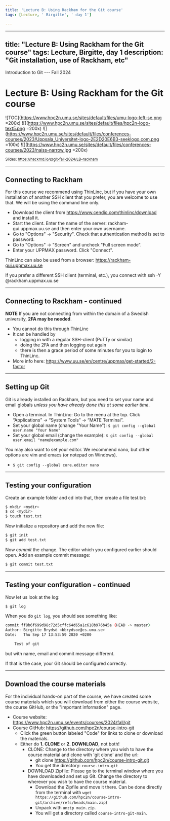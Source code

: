 ```yaml
---
title: 'Lecture B: Using Rackham for the Git course'
tags: [Lecture, ' Birgitte', ' day 1']

---
```


---
title: "Lecture B: Using Rackham for the Git course"
tags: Lecture, Birgitte, day 1
description: "Git installation, use of Rackham, etc"
---

Introduction to Git --- Fall 2024
# Lecture B: Using Rackham for the Git course

<!-- .slide: data-background="#ffffff" -->

<!-- Lecture material made by Birgitte Brydsö for the version of the course that was given in fall 2020. Lecture was first given by Birgitte Brydsö in fall 2020. 
Minor modifications done for the fall 2021 and 2022 versions of the course. For the 2023 version of the course the machine was changed from Kebnekaise to Rackham. In 2024, Rackham will also be used. -->

![TOC](https://www.hpc2n.umu.se/sites/default/files/umu-logo-left-se.png =200x)  ![](https://www.hpc2n.umu.se/sites/default/files/hpc2n-logo-text5.png =200x)  ![](https://www.hpc2n.umu.se/sites/default/files/conferences-courses/2023/Uppsala_Universitet-logo-2E2D20E6B3-seeklogo.com.png =100x) ![](https://www.hpc2n.umu.se/sites/default/files/conferences-courses/2023/naiss-narrow.jpg =200x)

<small>Slides: https://hackmd.io/@git-fall-2024/LB-rackham</small>

---

## Connecting to Rackham

<!-- .slide: style="font-size: 28px;" -->

For this course we recommend using ThinLinc, but if you have your own installation of another SSH client that you prefer, you are welcome to use that. We will be using the command line only. 

* Download the client from https://www.cendio.com/thinlinc/download and install it.
* Start the client. Enter the name of the server: rackham-gui.uppmax.uu.se and then enter your own username.
* Go to "Options" -> "Security". Check that authentication method is set to password.
* Go to "Options" -> "Screen" and uncheck "Full screen mode".
* Enter your UPPMAX password. Click "Connect".

ThinLinc can also be used from a browser: https://rackham-gui.uppmax.uu.se

If you prefer a different SSH client (terminal, etc.), you connect with ssh -Y <user>@rackham.uppmax.uu.se

---

## Connecting to Rackham - continued

<!-- .slide: style="font-size: 30px;" -->

**NOTE** If you are not connecting from within the domain of a Swedish university, **2FA may be needed**.
    
* You cannot do this through ThinLinc
* It can be handled by
    * logging in with a regular SSH-client (PuTTy or similar)
    * doing the 2FA and then logging out again
    * there is then a grace period of some minutes for you to login to ThinLinc. 
* More info here: https://www.uu.se/en/centre/uppmax/get-started/2-factor   

---

## Setting up Git

<!-- .slide: style="font-size: 28px;" -->

Git is already installed on Rackham, but you need to set your name and email globals *unless you have already done this at some earlier time*. 

* Open a terminal. In ThinLinc: Go to the menu at the top. Click “Applications” → “System Tools” → “MATE Terminal”.
* Set your global name (change "Your Name"): 
  `$ git config --global user.name "Your Name"`
* Set your global email (change the example): 
  `$ git config --global user.email "name@example.com"` 

You may also want to set your editor. We recommend nano, but other options are vim and emacs (or notepad on Windows). 

* `$ git config --global core.editor nano`

---

## Testing your configuration 

<!-- .slide: style="font-size: 32px;" -->

Create an example folder and cd into that, then create a file test.txt: 

```bash
$ mkdir <mydir> 
$ cd <mydir>
$ touch test.txt
```

Now initialize a repository and add the new file:

```bash
$ git init
$ git add test.txt
```

Now *commit* the change. The editor which you configured earlier should open. Add an example commit message:

```bash
$ git commit test.txt 
```

---

## Testing your configuration - continued

<!-- .slide: style="font-size: 32px;" -->

Now let us look at the log:

```bash
$ git log
```

When you do `git log`, you should see something like: 

```bash
commit ff8b6f699d98c72d5cffc64d65a1c618b976b45a (HEAD -> master)
Author: Birgitte Brydsö <bbrydsoe@cs.umu.se>
Date:   Thu Sep 17 13:53:59 2020 +0200

    Test of git
```

but with name, email and commit message different.

If that is the case, your Git should be configured correctly. 

---

## Download the course materials

<!-- .slide: style="font-size: 20px;" -->

For the individual hands-on part of the course, we have created some course materials which you will download from either the course website, the course GitHub, or the "important information" page. 

* Course website: https://www.hpc2n.umu.se/events/courses/2024/fall/git
* Course GitHub: https://github.com/hpc2n/course-intro-git
  - Click the green button labeled "Code" for links to clone or download the materials. 
  - Either do **1. CLONE** or **2. DOWNLOAD**, not both! 
    - CLONE: Change to the directory where you wish to have the course material and clone with 'git clone' and the url: 
      - git clone https://github.com/hpc2n/course-intro-git.git
      - You get the directory: `course-intro-git`
    - DOWNLOAD Zipfile: Please go to the terminal window where you have downloaded and set up Git. Change the directory to wherever you wish to have the course material. 
      - Download the Zipfile and move it there. Can be done directly from the terminal with `wget https://github.com/hpc2n/course-intro-git/archive/refs/heads/main.zip`)
      - Unpack with `unzip main.zip`. 
      - You will get a directory called `course-intro-git-main`.  
    
    

